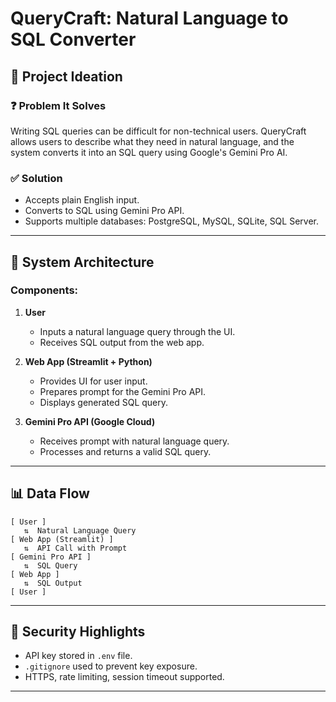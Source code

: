 
# QueryCraft: Natural Language to SQL Converter

## 🧠 Project Ideation

### ❓ Problem It Solves
Writing SQL queries can be difficult for non-technical users. QueryCraft allows users to describe what they need in natural language, and the system converts it into an SQL query using Google's Gemini Pro AI.

### ✅ Solution
- Accepts plain English input.
- Converts to SQL using Gemini Pro API.
- Supports multiple databases: PostgreSQL, MySQL, SQLite, SQL Server.

---

## 🧱 System Architecture

### Components:

1. **User**
   - Inputs a natural language query through the UI.
   - Receives SQL output from the web app.

2. **Web App (Streamlit + Python)**
   - Provides UI for user input.
   - Prepares prompt for the Gemini Pro API.
   - Displays generated SQL query.

3. **Gemini Pro API (Google Cloud)**
   - Receives prompt with natural language query.
   - Processes and returns a valid SQL query.

---

## 📊 Data Flow

```text
[ User ] 
   ⇅  Natural Language Query
[ Web App (Streamlit) ]
   ⇅  API Call with Prompt
[ Gemini Pro API ]
   ⇅  SQL Query
[ Web App ]
   ⇅  SQL Output
[ User ]
```

---

## 🔐 Security Highlights

- API key stored in `.env` file.
- `.gitignore` used to prevent key exposure.
- HTTPS, rate limiting, session timeout supported.

---

